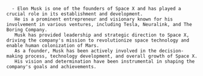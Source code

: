       - Elon Musk is one of the founders of Space X and has played a crucial role in its establishment and development.
       He is a prominent entrepreneur and visionary known for his involvement in various ventures, including Tesla, Neuralink, and The Boring Company.
       Musk has provided leadership and strategic direction to Space X, driving the company's mission to revolutionize space technology and enable human colonization of Mars.
       As a founder, Musk has been actively involved in the decision-making process, technology development, and overall growth of Space X.
       His vision and determination have been instrumental in shaping the company's goals and achievements.

